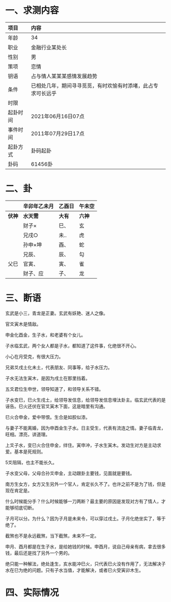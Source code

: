 # 一、求测内容
|项目|内容|
|:-|:-|
|年龄|34|
|职业|金融行业某处长|
|性别|男|
|策项|恋情|
|钥语|占与情人某某某感情发展趋势|
|条件|已相处几年，期间寻寻觅觅，有时欢愉有时添堵，此占专求可长远乎|
|时限||
|起卦时间|2021年06月16日07点|
|事件时间|2011年07月29日17点|
|起卦方式|卦码起卦|
|卦码|61456卦|

# 二、卦
||辛卯年乙未月|乙酉日|午未空|
|:-|:-|:-|:-|
|**伏神**|**水天需**|**大有**|**六神**|
||财子×|巳、|玄|
||兄戌○|未..|虎|
||孙申×坤|酉、|蛇|
||兄辰、|辰、|勾|
|父巳|官寅、|寅、|雀|
||财子、应|子、|龙|


# 三、断语
玄武是小三，青龙是正妻。玄武有妖艳、迷人之像。

官爻寅木是情敌。

申金化酉金，生子水，和老婆有个女儿。

子水临玄武，两个女人都是子水，都知道了这件事，化绝很不开心。

小心在月受克，有很大压力。

兄弟爻戌土化未土，代表朋友、同事等，给子水压力。

子水无法生寅木，是因为戌土在那里挡着。

五爻君位生申世，领导知道了，和领导关系不错。

子水变巳，巳火生戌土，给领导发信息，给领导发信息埋汰卦主。临玄武代表的是诬告。巳火还伏在官爻寅木下面，这是暗里有沟通。

巳火合申金，爱中带恨。生合是如胶似漆。

与妻子不能离婚，因为申酉金生子水。日主受生，代表有流连之情。妻子临青龙，旺相。漂亮，讲道理。

上爻子水，变巳火合住申金，绊住。寅申冲，子水生寅木。发动生对方是主动求爱。基本是死规则。

5爻阻隔，也主不能长久。

子水变父母，父母合孙爻申金，主动跟卦主要钱，见面就是要钱。

南方生女方，女方又生另外一个官人，肯定长久不了。也许之前不是为了钱，但是现在肯定是。

什么时候能分手？什么时候能够一刀两断？最主要的原因是发现对方有了情人，才能够彻底切断。

子月可以分。为什么？因为子月是未来令，可以穿过戌土。子月化绝坐实了，等于绝了。

截煞也不是永远截煞，当下截煞，未来不一定。

申月、酉月都是在生子水，是给她钱的时候。申酉月，说自己母亲有病，拿去很多钱，最后还是找了另外一个男的。

绝只能一种解法，绝处逢生，亥水能冲巳火，只代表巳火没有作用了，无法解决子水在巳为绝的问题。只有子水当值，才能解决，或者巳火受寅卯木生。




# 四、实际情况
